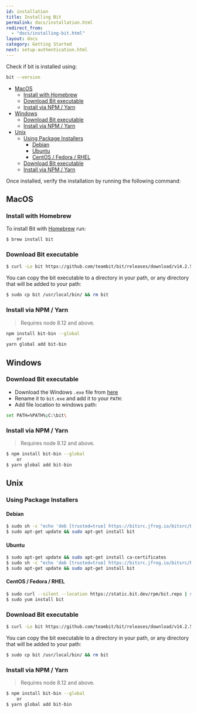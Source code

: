 ```yaml
---
id: installation
title: Installing Bit
permalink: docs/installation.html
redirect_from:
  - "docs/installing-bit.html"
layout: docs
category: Getting Started
next: setup-authentication.html
---
```


Check if bit is installed using:

```bash
bit --version
```

- [MacOS](#macos)
  - [Install with Homebrew](#install-with-homebrew)
  - [Download Bit executable](#download-bit-executable)
  - [Install via NPM / Yarn](#install-via-npm--yarn)
- [Windows](#windows)
  - [Download Bit executable](#download-bit-executable-1)
  - [Install via NPM / Yarn](#install-via-npm--yarn-1)
- [Unix](#unix)
  - [Using Package Installers](#using-package-installers)
    - [Debian](#debian)
    - [Ubuntu](#ubuntu)
    - [CentOS / Fedora / RHEL](#centos--fedora--rhel)
  - [Download Bit executable](#download-bit-executable-2)
  - [Install via NPM / Yarn](#install-via-npm--yarn-2)

Once installed, verify the installation by running the following command:

## MacOS

### Install with Homebrew

To install Bit with [Homebrew](https://brew.sh) run:

```sh
$ brew install bit
```

### Download Bit executable

```sh
$ curl -Lo bit https://github.com/teambit/bit/releases/download/v14.2.5/bit-bin-macos && chmod +x bit
```

You can copy the bit executable to a directory in your path, or any directory that will be added to your path:

```sh
$ sudo cp bit /usr/local/bin/ && rm bit
```

### Install via NPM / Yarn

> Requires node 8.12 and above.

```bash
npm install bit-bin --global
    or
yarn global add bit-bin  
```

## Windows

### Download Bit executable

- Download the Windows `.exe` file from [here](https://github.com/teambit/bit/releases/download/v14.2.5/bit-bin-win.exe)
- Rename it to `bit.exe` and add it to your `PATH`:
- Add file location to windows path:

```sh
set PATH=%PATH%;C:\bit\
```

### Install via NPM / Yarn

> Requires node 8.12 and above.

```bash
$ npm install bit-bin --global
    or
$ yarn global add bit-bin  
```

## Unix

### Using Package Installers

#### Debian

```sh
$ sudo sh -c "echo 'deb [trusted=true] https://bitsrc.jfrog.io/bitsrc/bit-deb all stable' >> /etc/apt/sources.list"
$ sudo apt-get update && sudo apt-get install bit
```

#### Ubuntu

```sh
$ sudo apt-get update && sudo apt-get install ca-certificates
$ sudo sh -c "echo 'deb [trusted=true] https://bitsrc.jfrog.io/bitsrc/bit-deb all stable' >> /etc/apt/sources.list"
$ sudo apt-get update && sudo apt-get install bit
```

#### CentOS / Fedora / RHEL

```sh
$ sudo curl --silent --location https://static.bit.dev/rpm/bit.repo | sudo tee /etc/yum.repos.d/bit.repo
$ sudo yum install bit
```

### Download Bit executable

```sh
$ curl -Lo bit https://github.com/teambit/bit/releases/download/v14.2.5/bit-bin-linux && chmod +x bit
```

You can copy the bit executable to a directory in your path, or any directory that will be added to your path:

```bash
$ sudo cp bit /usr/local/bin/ && rm bit
```

### Install via NPM / Yarn

> Requires node 8.12 and above.

```bash
$ npm install bit-bin --global
    or
$ yarn global add bit-bin  
```
